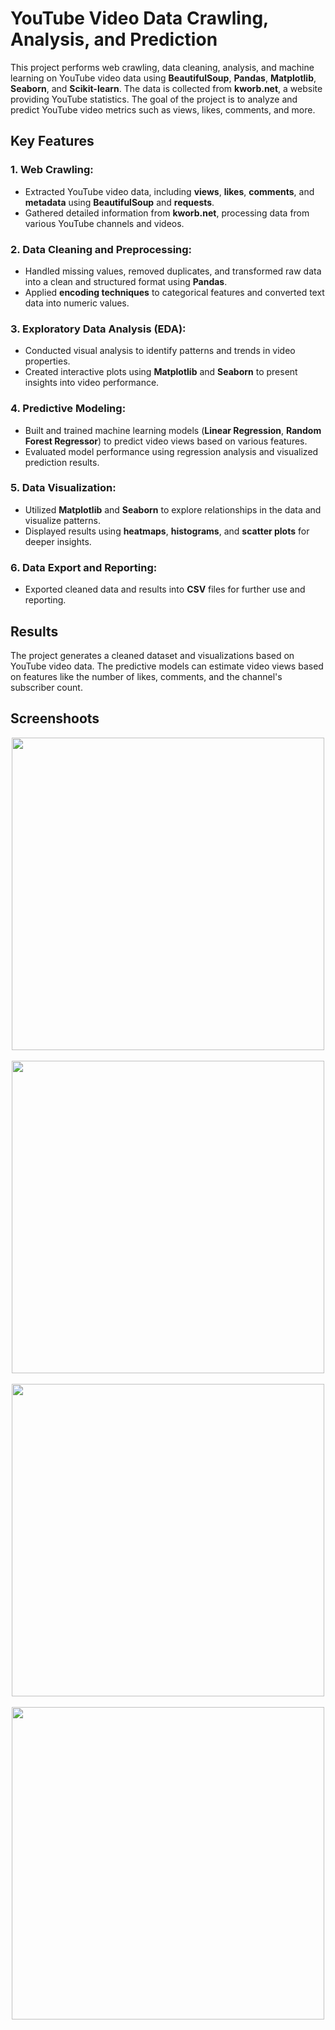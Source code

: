 # YouTube Video Data Crawling, Analysis, and Prediction

This project performs web crawling, data cleaning, analysis, and machine learning on YouTube video data using **BeautifulSoup**, **Pandas**, **Matplotlib**, **Seaborn**, and **Scikit-learn**. The data is collected from **kworb.net**, a website providing YouTube statistics. The goal of the project is to analyze and predict YouTube video metrics such as views, likes, comments, and more.

## Key Features

### 1. **Web Crawling**:
- Extracted YouTube video data, including **views**, **likes**, **comments**, and **metadata** using **BeautifulSoup** and **requests**.
- Gathered detailed information from **kworb.net**, processing data from various YouTube channels and videos.

### 2. **Data Cleaning and Preprocessing**:
- Handled missing values, removed duplicates, and transformed raw data into a clean and structured format using **Pandas**.
- Applied **encoding techniques** to categorical features and converted text data into numeric values.

### 3. **Exploratory Data Analysis (EDA)**:
- Conducted visual analysis to identify patterns and trends in video properties.
- Created interactive plots using **Matplotlib** and **Seaborn** to present insights into video performance.

### 4. **Predictive Modeling**:
- Built and trained machine learning models (**Linear Regression**, **Random Forest Regressor**) to predict video views based on various features.
- Evaluated model performance using regression analysis and visualized prediction results.

### 5. **Data Visualization**:
- Utilized **Matplotlib** and **Seaborn** to explore relationships in the data and visualize patterns.
- Displayed results using **heatmaps**, **histograms**, and **scatter plots** for deeper insights.

### 6. **Data Export and Reporting**:
- Exported cleaned data and results into **CSV** files for further use and reporting.


## Results

The project generates a cleaned dataset and visualizations based on YouTube video data. The predictive models can estimate video views based on features like the number of likes, comments, and the channel's subscriber count.

## **Screenshoots**
<div align="center">
  <img src="https://github.com/user-attachments/assets/8d0d45b2-7fae-4c99-861c-cf46bfdcd027" width="500" />
  &nbsp;&nbsp;&nbsp;
   <img src="https://github.com/user-attachments/assets/b5a3fcf7-85b1-492b-9653-5190f6b9cd5e" width="500" />
  &nbsp;&nbsp;&nbsp;
  <img src="https://github.com/user-attachments/assets/8fca582c-13e4-49b7-aac4-448de82968b3" width="500" />
  &nbsp;&nbsp;&nbsp;
  <img src="https://github.com/user-attachments/assets/18dff8c4-1837-4af0-84c9-7949d81de458" width="500" />
  &nbsp;&nbsp;&nbsp;


  
